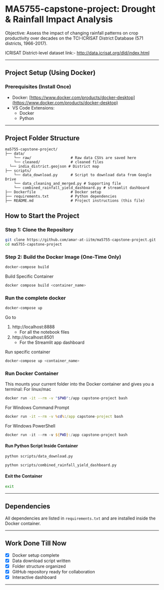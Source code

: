 # MA5755-capstone-project: Drought & Rainfall Impact Analysis
Objective: Assess the impact of changing rainfall patterns on crop productivity over decades on the TCI-ICRISAT District Database (571 districts, 1966-2017).

ICRISAT District-level dataset
link:- http://data.icrisat.org/dld/index.html

---

## Project Setup (Using Docker)

### Prerequisites (Install Once)
- Docker: [https://www.docker.com/products/docker-desktop](https://www.docker.com/products/docker-desktop)
- VS Code Extensions:
  - Docker
  - Python

---
## Project Folder Structure
```
ma5755-capstone-project/
├── data/
    └── raw/                  # Raw data CSVs are saved here
    └── cleaned/              # cleaned files
  └── india_district.geojson # District map
├── scripts/
    └── data_download.py      # Script to download data from Google Drive
    └── data_cleaning_and_merged.py # Supporting file
    └── combined_rainfall_yield_dashboard.py # streamlit dashboard
├── Dockerfile                # Docker setup
├── requirements.txt          # Python dependencies
├── README.md                 # Project instructions (this file)
```

## How to Start the Project 

### Step 1: Clone the Repository
```bash
git clone https://github.com/amar-at-iitm/ma5755-capstone-project.git
cd ma5755-capstone-project
```

### Step 2: Build the Docker Image (One-Time Only)
```bash
docker-compose build
```
Build Specific Container
```bash
docker compose build <container_name>
```
### Run the complete docker 
```bash
docker-compose up
```
Go to 
1. http://localhost:8888
   - For all the notebook files
3. http://localhost:8501
   - For the Streamlit app dashboard

Run specific container
```bash
docker-compose up <container_name>
```

### Run Docker Container
This mounts your current folder into the Docker container and gives you a terminal:
For linux/mac
```bash
docker run -it --rm -v "$PWD":/app capstone-project bash
```
For Windows Command Prompt
```cmd
docker run -it --rm -v %cd%:/app capstone-project bash
```
For Windows PowerShell
```powershell
docker run -it --rm -v ${PWD}:/app capstone-project bash
```
#### Run Python Script Inside Container
```bash
python scripts/data_download.py
```
```bash
python scripts/combined_rainfall_yield_dashboard.py
```

#### Exit the Container
```bash
exit
```
---

## Dependencies
All dependencies are listed in `requirements.txt` and are installed inside the Docker container.

---

## Work Done Till Now
- [x] Docker setup complete
- [x] Data download script written
- [x] Folder structure organized
- [x] GitHub repository ready for collaboration
- [x] Interactive dashboard

---


